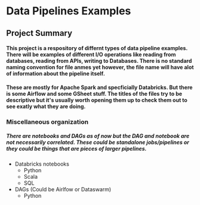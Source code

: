 # Data Pipelines Examples
## Project Summary 

#### This project is a respository of differnt types of data pipeline examples. There will be examples of different I/O operations like reading from databases, reading from APIs, writing to Databases. There is no standard naming convention for file anmes yet however, the file name will have alot of information about the pipeline itself. 

#### These are mostly for Apache Spark and specficially Databricks. But there is some Airflow and some GSheet stuff. The titles of the files try to be descriptive but it's usually worth opening them up to check them out to see exatly what they are doing. 

### Miscellaneous organization
##### There are notebooks and DAGs as of now but the DAG and notebook are not necessarily correlated. These could be standalone jobs/pipelines or they could be things that are pieces of larger pipelines.
- Databricks notebooks
  - Python
  - Scala
  - SQL
- DAGs (Could be Airlfow or Dataswarm)
  - Python




